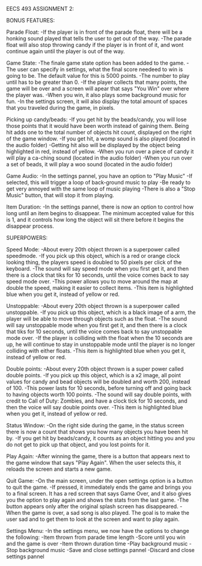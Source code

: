 EECS 493 ASSIGNMENT 2:

BONUS FEATURES:

Parade Float:
-If the player is in front of the parade float, there will be 
 a honking sound played that tells the user to get out of the 
 way. 
-The parade float will also stop throwing candy if the player 
 is in front of it, and wont continue again until the player
 is out of the way.


Game State:
-The finale game state option has been added to the game.
-The user can specify in settings, what the final score needeed to 
 win is going to be. The default value for this is 5000 points.
-The number to play until has to be greater than 0.
-If the player collects that many points, the game will be over and 
 a screen will apear that says "You Win" over where the player was.
-When you win, it also plays some background music for fun.
-In the settings screen, it will also display the total amount of
 spaces that you traveled during the game, in pixels.


Picking up candy/beads:
-If you get hit by the beads/candy, you will lose those points
 that it would have been worth instead of gaining them. Being 
 hit adds one to the total number of objects hit count, displayed
 on the right of the game window.
-If you get hit, a womp sound is also played (located in the audio
 folder)
-Getting hit also will be displayed by the object being highlighted
 in red, instead of yellow.
-When you run over a piece of candy it will play a ca-ching sound 
 (located in the audio folder)
-When you run over a set of beads, it will play a woo sound
 (located in the audio folder)


Game Audio:
-In the settings pannel, you have an option to "Play Music"
-If selected, this will trigger a loop of back-ground music to play
-Be ready to get very annoyed with the same loop of music playing
-There is also a "Stop Music" button, that will stop it from playing.


Item Duration:
-In the settings pannel, there is now an option to control how long 
 until an item begins to disappear. The minimum accepted value for 
 this is 1, and it controls how long the object will sit there before
 it begins the disappear process.


SUPERPOWERS:

Speed Mode:
-About every 20th object thrown is a superpower called speedmode.
-If you pick up this object, which is a red or orange clock looking
 thing, the players speed is doubled to 50 pixels per click of the keyboard.
-The sound will say speed mode when you first get it, and then there is
 a clock that tiks for 10 seconds, until the voice comes back to say 
 speed mode over.
-This power allows you to move around the map at double the speed, making
 it easier to collect items.
-This item is highlighted blue when you get it, instead of yellow or red.

Unstoppable:
-About every 20th object thrown is a superpower called unstoppable.
-If you pick up this object, which is a black image of a arm,
 the player will be able to move through objects such as the float.
-The sound will say unstoppable mode when you first get it, and then
 there is a clock that tiks for 10 seconds, until the voice comes back
 to say unstoppable mode over.
-If the player is colliding with the float when the 10 seconds are up, 
 he will continue to stay in unstoppable mode until the player is no
 longer colliding with either floats.
-This item is highlighted blue when you get it, instead of yellow or red.

Double points:
-About every 20th object thrown is a super power called double points.
-If you pick up this object, which is a x2 image, all point values for
 candy and bead objects will be doubled and worth 200, instead of 100.
-This power lasts for 10 seconds, before turning off and going back to
 having objects worth 100 points.
-The sound will say double points, with credit to Call of Duty: Zombies,
 and have a clock tick for 10 seconds, and then the voice will say
 double points over. 
-This item is highlighted blue when you get it, instead of yellow or red.


Status Window:
-On the right side during the game, in the status screen there is now 
 a count that shows you how many objects you have been hit by.
-If you get hit by beads/candy, it counts as an object hitting you
 and you do not get to pick up that object, and you lost points for it.


Play Again:
-After winning the game, there is a button that appears next to the 
 game window that says "Play Again". When the user selects this, it
 reloads the screen and starts a new game.


Quit Game:
-On the main screen, under the open settings option is a button to 
 quit the game. 
-If pressed, it immediately ends the game and brings you to a final
 screen. It has a red screen that says Game Over, and it also gives
 you the option to play again and shows the stats from the last game.
-The button appears only after the original splash screen has 
 disappeared.
-When the game is over, a sad song is also played. The goal is to make
 the user sad and to get them to look at the screen and want to play
 again.


Settings Menu:
-In the settings menu, we now have the options to change the following:
    -Item thrown from parade time length
    -Score until you win and the game is over
    -Item thrown duration time
    -Play background music
    -Stop background music
    -Save and close settings pannel
    -Discard and close settings pannel
